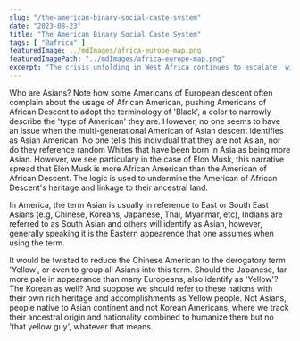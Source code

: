 ```yaml
---
slug: "/the-american-binary-social-caste-system"
date: "2023-08-23"
title: "The American Binary Social Caste System"
tags: [ "@africa" ]
featuredImage: ../mdImages/africa-europe-map.png
featuredImagePath: "../mdImages/africa-europe-map.png"
excerpt: "The crisis unfolding in West Africa continues to escalate, with claims via Algerian state radio suggesting that France, seemingly well positioned for an invasion of Niger, haqs requested access to Algerian airspace."
---
```





Who are Asians?
Note how some Americans of European descent often complain about the usage of African American, pushing Americans of African Descent to adopt the terminology of 'Black',
a color to narrowly describe the 'type of American' they are. However, no one seems to have an issue when
the multi-generational American of Asian descent identifies as Asian American. No one tells this individual that
they are not Asian, nor do they reference random Whites that have been born in Asia as being more Asian. However, we see particulary in the case of Elon Musk, this narrative 
spread that Elon Musk is more African American than the American of African Descent. The logic is used to undermine the American of African Descent's heritage and linkage to 
their ancestral land. 

In America, the term Asian is usually in reference to East or South East Asians (e.g, Chinese, Koreans, Japanese, Thai, Myanmar, etc), Indians are referred to as South Asian and others will identify as Asian,
however, generally speaking it is the Eastern appearence that one assumes when using the term. 


It would be twisted to reduce the Chinese American to the derogatory term 'Yellow', or even to group all Asians into this term. 
Should the Japanese, far more pale in appearance than many Europeans, also identify as 'Yellow'? The Korean as well? And suppose we should 
refer to these nations with their own rich heritage and accomplishments as Yellow people. Not Asians, people native to Asian continent and not Korean Americans, where we
track their ancestral origin and nationality combined to humanize them but no 'that yellow guy', whatever that means. 

